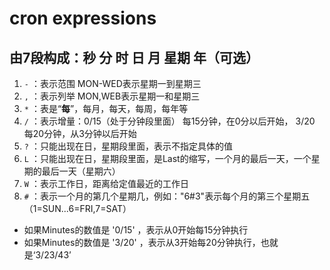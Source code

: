 
# cron expressions
## 由7段构成：秒 分 时 日 月 星期 年（可选）
1. `-` ：表示范围  MON-WED表示星期一到星期三
2. `,` ：表示列举 MON,WEB表示星期一和星期三
3. `*` ：表是“**每**”，每月，每天，每周，每年等
4. `/` ：表示增量：0/15（处于分钟段里面） 每15分钟，在0分以后开始， 3/20 每20分钟，从3分钟以后开始
6. `?` ：只能出现在日，星期段里面，表示不指定具体的值
7. `L` ：只能出现在日，星期段里面，是Last的缩写，一个月的最后一天，一个星期的最后一天（星期六）
8. `W` ：表示工作日，距离给定值最近的工作日
9. `#` ：表示一个月的第几个星期几，例如："6#3"表示每个月的第三个星期五（1=SUN...6=FRI,7=SAT）
* 如果Minutes的数值是 '0/15' ，表示从0开始每15分钟执行
* 如果Minutes的数值是 '3/20' ，表示从3开始每20分钟执行，也就是‘3/23/43’